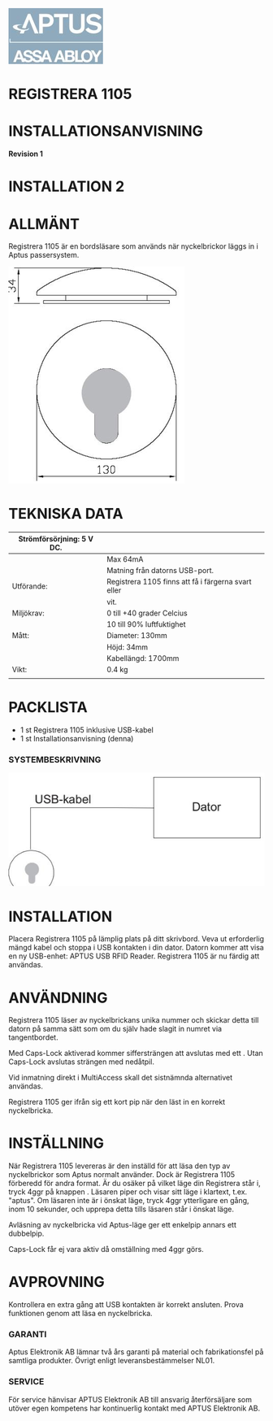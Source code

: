 ![](_page_0_Picture_0.jpeg)

# **REGISTRERA 1105**

# **INSTALLATIONSANVISNING**

**Revision 1**

# **INSTALLATION 2**

# **ALLMÄNT**

Registrera 1105 är en bordsläsare som används när nyckelbrickor läggs in i Aptus passersystem.

![](_page_1_Figure_5.jpeg)

# **TEKNISKA DATA**

| Strömförsörjning: 5 V DC. |                                                     |
|---------------------------|-----------------------------------------------------|
|                           | Max 64mA                                            |
|                           | Matning från datorns USB-port.                      |
| Utförande:                | Registrera 1105 finns att få i färgerna svart eller |
|                           | vit.                                                |
| Miljökrav:                | 0 till +40 grader Celcius                           |
|                           | 10 till 90% luftfuktighet                           |
| Mått:                     | Diameter: 130mm                                     |
|                           | Höjd: 34mm                                          |
|                           | Kabellängd: 1700mm                                  |
| Vikt:                     | 0.4 kg                                              |
|                           |                                                     |

# **PACKLISTA**

- 1 st Registrera 1105 inklusive USB-kabel
- 1 st Installationsanvisning (denna)

### **SYSTEMBESKRIVNING**

![](_page_1_Figure_12.jpeg)

# **INSTALLATION**

Placera Registrera 1105 på lämplig plats på ditt skrivbord. Veva ut erforderlig mängd kabel och stoppa i USB kontakten i din dator. Datorn kommer att visa en ny USB-enhet: APTUS USB RFID Reader. Registrera 1105 är nu färdig att användas.

# **ANVÄNDNING**

Registrera 1105 läser av nyckelbrickans unika nummer och skickar detta till datorn på samma sätt som om du själv hade slagit in numret via tangentbordet.

Med Caps-Lock aktiverad kommer siffersträngen att avslutas med ett <ENTER>. Utan Caps-Lock avslutas strängen med nedåtpil.

Vid inmatning direkt i MultiAccess skall det sistnämnda alternativet användas.

Registrera 1105 ger ifrån sig ett kort pip när den läst in en korrekt nyckelbricka.

# **INSTÄLLNING**

När Registrera 1105 levereras är den inställd för att läsa den typ av nyckelbrickor som Aptus normalt använder. Dock är Registrera 1105 förberedd för andra format. Är du osäker på vilket läge din Registrera står i, tryck 4ggr på knappen <Scroll Lock>. Läsaren piper och visar sitt läge i klartext, t.ex. "aptus". Om läsaren inte är i önskat läge, tryck 4ggr <Scroll Lock> ytterligare en gång, inom 10 sekunder, och upprepa detta tills läsaren står i önskat läge.

Avläsning av nyckelbricka vid Aptus-läge ger ett enkelpip annars ett dubbelpip.

Caps-Lock får ej vara aktiv då omställning med 4ggr <Scroll Lock> görs.

# **AVPROVNING**

Kontrollera en extra gång att USB kontakten är korrekt ansluten. Prova funktionen genom att läsa en nyckelbricka.

### **GARANTI**

Aptus Elektronik AB lämnar två års garanti på material och fabrikationsfel på samtliga produkter. Övrigt enligt leveransbestämmelser NL01.

### **SERVICE**

För service hänvisar APTUS Elektronik AB till ansvarig återförsäljare som utöver egen kompetens har kontinuerlig kontakt med APTUS Elektronik AB.